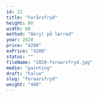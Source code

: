 ```yaml
---
id: 21
title: "Forårsfryd"
height: 80
width: 60
method: "Akryl på lærred"
year: 2020
price: "4200"
exPrice: "4200"
status: ""
fileName: "2020-foraarsfryd.jpg"
medie: "painting"
draft: "False"
slug: "foraarsfryd"
weight: "440"
---
```

